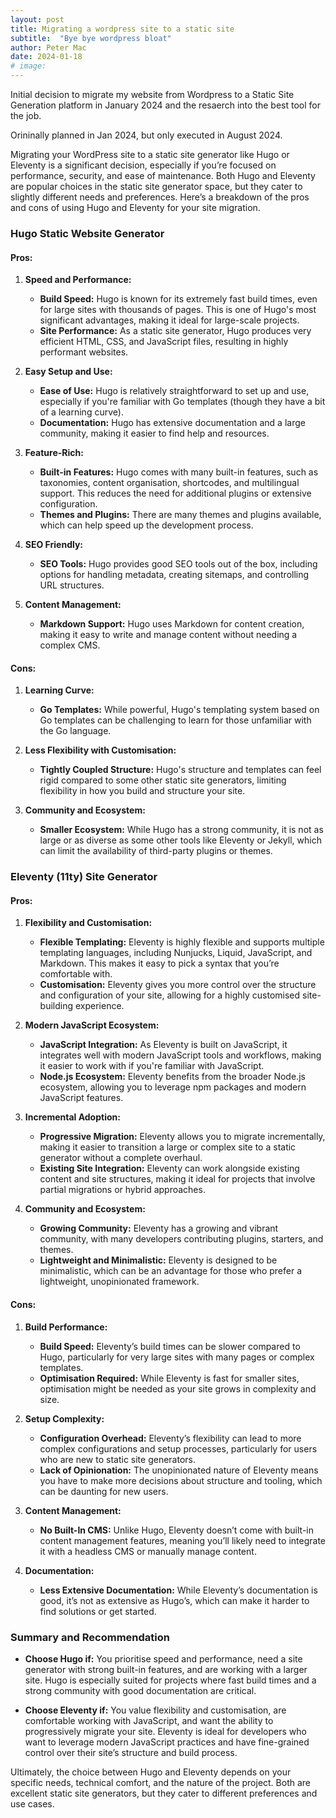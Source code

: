 ```yaml
---
layout: post
title: Migrating a wordpress site to a static site 
subtitle:  "Bye bye wordpress bloat"
author: Peter Mac
date: 2024-01-18
# image: 
---
```


Initial decision to migrate my website from Wordpress to a Static Site Generation platform in January 2024 and the resaerch into the best tool for the job.

Orininally planned in Jan 2024, but only executed in August 2024.

Migrating your WordPress site to a static site generator like Hugo or Eleventy is a significant decision, especially if you’re focused on performance, security, and ease of maintenance. Both Hugo and Eleventy are popular choices in the static site generator space, but they cater to slightly different needs and preferences. Here’s a breakdown of the pros and cons of using Hugo and Eleventy for your site migration.

### **Hugo Static Website Generator**

#### **Pros:**

1. **Speed and Performance:**
   - **Build Speed:** Hugo is known for its extremely fast build times, even for large sites with thousands of pages. This is one of Hugo's most significant advantages, making it ideal for large-scale projects.
   - **Site Performance:** As a static site generator, Hugo produces very efficient HTML, CSS, and JavaScript files, resulting in highly performant websites.

2. **Easy Setup and Use:**
   - **Ease of Use:** Hugo is relatively straightforward to set up and use, especially if you're familiar with Go templates (though they have a bit of a learning curve).
   - **Documentation:** Hugo has extensive documentation and a large community, making it easier to find help and resources.

3. **Feature-Rich:**
   - **Built-in Features:** Hugo comes with many built-in features, such as taxonomies, content organisation, shortcodes, and multilingual support. This reduces the need for additional plugins or extensive configuration.
   - **Themes and Plugins:** There are many themes and plugins available, which can help speed up the development process.

4. **SEO Friendly:**
   - **SEO Tools:** Hugo provides good SEO tools out of the box, including options for handling metadata, creating sitemaps, and controlling URL structures.

5. **Content Management:**
   - **Markdown Support:** Hugo uses Markdown for content creation, making it easy to write and manage content without needing a complex CMS.

#### **Cons:**

1. **Learning Curve:**
   - **Go Templates:** While powerful, Hugo's templating system based on Go templates can be challenging to learn for those unfamiliar with the Go language.

2. **Less Flexibility with Customisation:**
   - **Tightly Coupled Structure:** Hugo's structure and templates can feel rigid compared to some other static site generators, limiting flexibility in how you build and structure your site.

3. **Community and Ecosystem:**
   - **Smaller Ecosystem:** While Hugo has a strong community, it is not as large or as diverse as some other tools like Eleventy or Jekyll, which can limit the availability of third-party plugins or themes.

### **Eleventy (11ty) Site Generator**

#### **Pros:**

1. **Flexibility and Customisation:**
   - **Flexible Templating:** Eleventy is highly flexible and supports multiple templating languages, including Nunjucks, Liquid, JavaScript, and Markdown. This makes it easy to pick a syntax that you’re comfortable with.
   - **Customisation:** Eleventy gives you more control over the structure and configuration of your site, allowing for a highly customised site-building experience.

2. **Modern JavaScript Ecosystem:**
   - **JavaScript Integration:** As Eleventy is built on JavaScript, it integrates well with modern JavaScript tools and workflows, making it easier to work with if you're familiar with JavaScript.
   - **Node.js Ecosystem:** Eleventy benefits from the broader Node.js ecosystem, allowing you to leverage npm packages and modern JavaScript features.

3. **Incremental Adoption:**
   - **Progressive Migration:** Eleventy allows you to migrate incrementally, making it easier to transition a large or complex site to a static generator without a complete overhaul.
   - **Existing Site Integration:** Eleventy can work alongside existing content and site structures, making it ideal for projects that involve partial migrations or hybrid approaches.

4. **Community and Ecosystem:**
   - **Growing Community:** Eleventy has a growing and vibrant community, with many developers contributing plugins, starters, and themes.
   - **Lightweight and Minimalistic:** Eleventy is designed to be minimalistic, which can be an advantage for those who prefer a lightweight, unopinionated framework.

#### **Cons:**

1. **Build Performance:**
   - **Build Speed:** Eleventy’s build times can be slower compared to Hugo, particularly for very large sites with many pages or complex templates.
   - **Optimisation Required:** While Eleventy is fast for smaller sites, optimisation might be needed as your site grows in complexity and size.

2. **Setup Complexity:**
   - **Configuration Overhead:** Eleventy’s flexibility can lead to more complex configurations and setup processes, particularly for users who are new to static site generators.
   - **Lack of Opinionation:** The unopinionated nature of Eleventy means you have to make more decisions about structure and tooling, which can be daunting for new users.

3. **Content Management:**
   - **No Built-In CMS:** Unlike Hugo, Eleventy doesn’t come with built-in content management features, meaning you’ll likely need to integrate it with a headless CMS or manually manage content.

4. **Documentation:**
   - **Less Extensive Documentation:** While Eleventy’s documentation is good, it’s not as extensive as Hugo’s, which can make it harder to find solutions or get started.

### **Summary and Recommendation**

- **Choose Hugo if:** You prioritise speed and performance, need a site generator with strong built-in features, and are working with a larger site. Hugo is especially suited for projects where fast build times and a strong community with good documentation are critical.

- **Choose Eleventy if:** You value flexibility and customisation, are comfortable working with JavaScript, and want the ability to progressively migrate your site. Eleventy is ideal for developers who want to leverage modern JavaScript practices and have fine-grained control over their site’s structure and build process.

Ultimately, the choice between Hugo and Eleventy depends on your specific needs, technical comfort, and the nature of the project. Both are excellent static site generators, but they cater to different preferences and use cases.
